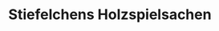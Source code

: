 ---
title: "Stiefelchens Holzspielsachen"
url: /westheim-pfalz/stiefelchens-holzspielsachen/
shop: Spielzeug
---